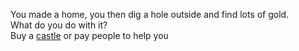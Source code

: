 You made a home, you then dig a hole outside and find lots of gold.  
What do you do with it?  
Buy a [castle](https://github.com/RalphAyala/Kingdom/blob/master/castle.md) or pay people to help you